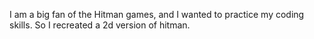 I am a big fan of the Hitman games, and I wanted to practice my coding skills.
So I recreated a 2d version of hitman.

